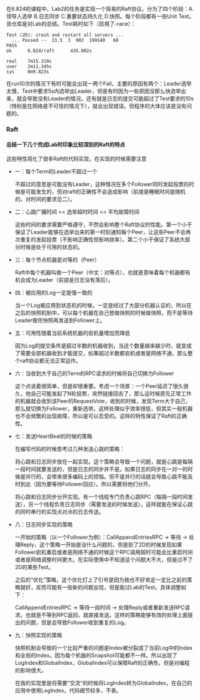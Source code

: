 在6.824的课程中，Lab2的任务是实现一个简易的Raft协议。分为了四个阶段：A.领导人选举 B.日志同步 C.重要状态持久化 D.快照。每个阶段都有一些Unit Test。该仓库是对Lab的总结。Test耗时如下（启用了-race）：

```shell
Test (2D): crash and restart all servers ...
  ... Passed --  13.5  3  902  199140   68
PASS
ok      6.824/raft      435.002s

real    7m15.310s
user    2m11.345s
sys     0m9.823s
```

在run10次的情况下有时可能会出现一两个Fail，主要的原因有两个：Leader选举太慢，Test中要求5s内选举出Leader，但是有时因为一些原因没那么快选举出来，就会导致没有Leader的情况。还有就是日志的提交可能超过了Test要求的10s（特别是在网络是不可信的情况下），就会出现错误。但程序的大体应该是没有问题的。

### Raft

#### 总结一下几个完成Lab时印象比较深刻的Raft的特点

这些特性简化了很多Raft的代码实现，在实现的时候需要注意

- 一：每个Term的Leader不超过一个

  不超过的意思是可能没有Leader，这种情况在多个Follower同时发起投票的时候是可能发生的，但对raft的正确性不会造成影响（前提是睡眠时间是随机的，对时间的要求见二）。

- 二：心跳广播时间 << 选举超时时间 << 平均故障时间

  这些时间的要求需要严格遵守，不然会影响整个Raft协议的性能。第一个小于保证了Leader能够在选举出来的第一时刻通知每个Peer，让这些Peer不会再次重复的发起投票（不影响正确性但影响效率）。第二个小于保证了系统大部分时候是处于可用的状态的。

- 三：每个节点机器是对等的（Peer）

  Raft中每个机器叫做一个Peer（中文：对等点），也就是意味着每个机器都有机会成为Leader（前提是日志没有落后）。

- 四：被应用的Log一定是强一致的

  当一个Log被应用到状态机的时候，一定是经过了大部分机器认证的，所以在之后的快照机制中，可以每个机器在自己想做快照的时候做快照，而不是等待Leader做完快照再发送到Follower上。

- 五：可用性随着当前系统机器的宕机量增加而降低

  因为Log的提交条件是超过半数的机器收到，当这个数量越来越少时，就变成了需要全部机器收到才能提交，如果超过半数都宕机或者是网络不通，那么整个raft协议都无法正常运作。

- 六：当收到大于自己的Term的RPC请求的时候将自己切换为Follower

  这个点说着很简单，但是却很重要。考虑一个场景：一个Peer延迟了很久很久，他自己可能发起了N轮投票，突然链接回去了，那么这时候原先正常工作的机器就会收到该Peer的RequestVote，收到的时候，发现Term大于自己，那么就切换为Follower，重新选举。这样处理似乎效率很低，但其实一般机器也不会频繁的出现故障，所以是可以忍受的。这样的特性保证了Raft的正确性。
  
- 七：发送HeartBeat的时候的策略

  在编写代码的时候思考过几种发送心跳的策略：

  将心跳和日志同步放在一起实现。这个策略会导致一个问题，就是心跳是每隔一段时间就要发送的，但是日志的同步并不是。如果日志的同步在一对一的时候是并行的，会带来很多编码上的烦恼。但不是并行的话就会导致心跳不能及时到达（因为要等待Follower回应）。所以需要将他们分开。

  将心跳和日志同步分开实现。有一个线程专门负责心跳RPC（每隔一段时间发送），另一个线程负责日志同步（需要发送的时候发送）。这样就能在保证心跳的同时串行的实现点对点的日志传送。

- 八：日志同步实现的策略

  一开始的策略（以一个Follower为例）：CallAppendEntriesRPC -> 等待 -> 处理Reply，这个策略一开始是没什么问题的，但是到了2D的时候发现如果Follower宕机重启或者是网络不通的时候这个RPC调用超时可能会比重启时间或者是网络调整时间更大。在实际使用中不知道这个问题大不大，但是过不了2D的某些Test。

  之后的“优化”策略，这个优化打上了引号是因为我也不好肯定一定比之前的策略就好，反而可能有一些新的问题出现，但是能过Lab的Test。具体调整如下：

  CallAppendEntriesRPC -> 等待一段时间 -> 处理Reply或者重新发送RPC请求。也就是不等到RPC返回，就直接发送。这样的策略能够有效的处理上面提出的问题，但是会导致Follower收到重复的Log。

- 九：快照实现的策略

  快照机制会导致的一个比较严重的问题是Index被分裂成了当前Log中的Index和全局的Index。因为每个机器的Snapshot可能都不一样。所以出现了LogIndex和GlobalIndex，GlobalIndex可以保障Raft的正确性，但是对编程的影响很大。

  在我的实现里是将需要"交流"的时候将LogIndex转为GlobalIndex，在自己的应用中使用LogIndex。代码细节较多，不表。


